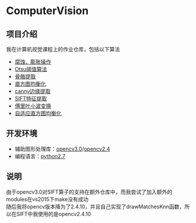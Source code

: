 # ComputerVision

## 项目介绍

我在计算机视觉课程上的作业仓库，包括以下算法  
* [腐蚀、膨胀操作](https://github.com/yanjiasen4/ComputerVision/tree/master/%E4%BA%8C%E5%80%BC%E5%9B%BE%E5%83%8F%E5%A4%84%E7%90%86%EF%BC%88%E5%9F%BA%E7%A1%80%EF%BC%89)
* [Otsu阈值算法](https://github.com/yanjiasen4/ComputerVision/tree/master/%E4%BA%8C%E5%80%BC%E5%9B%BE%E5%83%8F%E5%A4%84%E7%90%86%EF%BC%88%E9%A2%9D%E5%A4%96%EF%BC%89)
* [骨骼提取](https://github.com/yanjiasen4/ComputerVision/tree/master/%E9%AB%98%E7%BA%A7%E5%BD%A2%E6%80%81%E5%AD%A6%E8%BF%90%E7%AE%97%EF%BC%88%E9%A2%9D%E5%A4%96%EF%BC%89)
* [直方图均衡化](https://github.com/yanjiasen4/ComputerVision/tree/master/%E7%9B%B4%E6%96%B9%E5%9B%BE%E5%9D%87%E8%A1%A1%EF%BC%88%E5%9F%BA%E7%A1%80%EF%BC%89)
* [canny边缘提取](https://github.com/yanjiasen4/ComputerVision/tree/master/%E8%BE%B9%E7%BC%98%E6%8F%90%E5%8F%96)
* [SIFT特征提取](https://github.com/yanjiasen4/ComputerVision/tree/master/SIFT%E7%89%B9%E5%BE%81%E6%8F%90%E5%8F%96)
* [傅里叶小波变换](https://github.com/yanjiasen4/ComputerVision/tree/master/%E5%82%85%E9%87%8C%E5%8F%B6%E5%B0%8F%E6%B3%A2%E5%8F%98%E6%8D%A2)
* [自适应直方图均衡化](https://github.com/yanjiasen4/ComputerVision/tree/master/%E8%87%AA%E9%80%82%E5%BA%94%E7%9B%B4%E6%96%B9%E5%9B%BE%E5%9D%87%E8%A1%A1%EF%BC%88%E9%A2%9D%E5%A4%96%EF%BC%89)

## 开发环境

* 辅助图形处理库：[opencv3.0](http://opencv.org/ "opencv3.0")/[opencv2.4](http://opencv.org/ "opencv2.4")
* 编程语言：[python2.7](https://www.python.org/ "python2.7")  

## 说明

由于opencv3.0对SIFT算子的支持在额外仓库中，而我尝试了加入额外的modules在vs2015下make没有成功  
随后我将opencv版本降为了2.4.10，并且自己实现了drawMatchesKnn函数，所以在SIFT中我使用的是opencv2.4.10 
